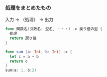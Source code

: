 ### 処理をまとめたもの
入力 -> （処理） -> 出力
``` swift
func 関数名(引数名: 型名, ・・・) -> 戻り値の型 {
  処理
  return 戻り値
}

func sum (a: Int, b: Int) -> {
  let c = a + b
  return c
}
sum(a: 1, b:2)
```
